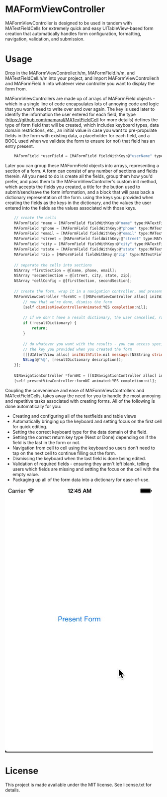 MAFormViewController
==================

MAFormViewController is designed to be used in tandem with MATextFieldCells for extremely quick and easy UITableView-based form creation that automatically handles form configuration, formatting, navigation, validation, and submission.


Usage
=====

Drop in the MAFormViewController.h/m, MAFormField.h/m, and MATextFieldCell.h/m into your project, and import MAFormViewController.h and MAFormField.h into whatever view controller you want to display the form from.

MAFormViewControllers are made up of arrays of MAFormField objects - which in a single line of code encapsulates lots of annoying code and logic that you won't need to write over and over again. The key is used later to identify the information the user entered for each field, the type (https://github.com/mamaral/MATextFieldCell for more details) defines the type of form field that will be created, which includes keyboard types, data domain restrictions, etc., an initial value in case you want to pre-propulate fields in the form with existing data, a placeholder for each field, and a BOOL used when we validate the form to ensure (or not) that field has an entry present.

```js
    MAFormField *userField = [MAFormField fieldWithKey:@"userName" type:MATextFieldTypeName initialValue:nil placeholder:@"Username" required:YES];

```

Later you can group these MAFormField objects into arrays, representing a section of a form. A form can consist of any number of sections and fields therein. All you need to do is create all the fields, group them how you'd prefer, and pass them to the MAFormViewController's custom init method, which accepts the fields you created, a title for the button used to submit/send/save the form information, and a block that will pass back a dictionary representation of the form. using the keys you provided when creating the fields as the keys in the dictionary, and the values the user entered into the fields as the values associated with those keys.

```js
    // create the cells
    MAFormField *name = [MAFormField fieldWithKey:@"name" type:MATextFieldTypeName initialValue:nil placeholder:@"Full Name" required:YES];
    MAFormField *phone = [MAFormField fieldWithKey:@"phone" type:MATextFieldTypePhone initialValue:nil placeholder:@"Phone Number" required:YES];
    MAFormField *email = [MAFormField fieldWithKey:@"email" type:MATextFieldTypeEmail initialValue:nil placeholder:@"Email (optional)" required:NO];
    MAFormField *street = [MAFormField fieldWithKey:@"street" type:MATextFieldTypeAddress initialValue:nil placeholder:@"Street" required:YES];
    MAFormField *city = [MAFormField fieldWithKey:@"city" type:MATextFieldTypeAddress initialValue:nil placeholder:@"City" required:YES];
    MAFormField *state = [MAFormField fieldWithKey:@"state" type:MATextFieldTypeStateAbbr initialValue:nil placeholder:@"State" required:YES];
    MAFormField *zip = [MAFormField fieldWithKey:@"zip" type:MATextFieldTypeZIP initialValue:nil placeholder:@"ZIP" required:YES];
    
    // separate the cells into sections
    NSArray *firstSection = @[name, phone, email];
    NSArray *secondSection = @[street, city, state, zip];
    NSArray *cellConfig = @[firstSection, secondSection];
    
    // create the form, wrap it in a navigation controller, and present it modally
    MAFormViewController *formVC = [[MAFormViewController alloc] initWithCellConfigurations:cellConfig actionText:@"Save" handler:^(NSDictionary *resultDictionary) {
        // now that we're done, dismiss the form
        [self dismissViewControllerAnimated:YES completion:nil];
        
        // if we don't have a result dictionary, the user cancelled, rather than submitted the form
        if (!resultDictionary) {
            return;
        }
        
        // do whatever you want with the results - you can access specific values from the dictionary using
        // the key you provided when you created the form
        [[[UIAlertView alloc] initWithTitle:nil message:[NSString stringWithFormat:@"Thanks for registering %@!", resultDictionary[@"name"]] delegate:nil cancelButtonTitle:@"Yay!" otherButtonTitles:nil] show];
        NSLog(@"%@", [resultDictionary description]);
    }];
    
    UINavigationController *formNC = [[UINavigationController alloc] initWithRootViewController:formVC];
    [self presentViewController:formNC animated:YES completion:nil];
```

Coupling the convenience and ease of MAFormViewControllers and MATextFieldCells, takes away the need for you to handle the most annoying and repetitive tasks associated with creating forms. All of the following is done automatically for you:

- Creating and configuring all of the textfields and table views
- Automatically bringing up the keyboard and setting focus on the first cell for quick editing.
- Setting the correct keyboard type for the data domain of the field.
- Setting the correct return key type (Next or Done) depending on if the field is the last in the form or not.
- Navigation from cell to cell using the keyboard so users don't need to tap on the next cell to continue filling out the form.
- Dismissing the keyboard when the last field is done being edited.
- Validation of required fields - ensuring they aren't left blank, telling users which fields are missing and setting the focus on the cell with the empty value.
- Packaging up all of the form data into a dictionary for ease-of-use.

![demo](Screenshots/form_demo.gif)


License
=====

This project is made available under the MIT license. See license.txt for details.
